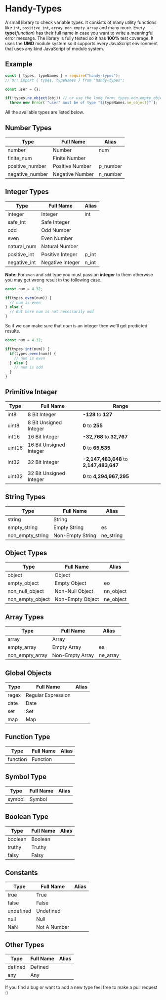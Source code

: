 # Handy-Types
A small library to check variable types. It consists of many utility functions
like `int`, `positive_int`, `array`, `non_empty_array` and many more. Every
**type**(*function*) has their full name in case you want to write a meaningful
error message. The library is fully tested so it has **100%** test coverage. It
uses the **UMD** module system so it supports every JavaScript environment that
uses any kind JavaScript of module system.

## Example

```javascript
const { types, typeNames } = require("handy-types");
// Or: import { types, typeNames } from "handy-types";

const user = {};

if(!types.ne_object(obj)) // or use the long form: types.non_empty_object(obj)
  throw new Error(`"user" must be of type "${typeNames.ne_object}"`);
```
All the available types are listed below.

## Number Types
Type | Full Name | Alias
---- | -------- | -----
number | Number | num
finite_num | Finite Number
positive_number | Positive Number | p_number 
negative_number | Negative Number | n_number 

## Integer Types
Type | Full Name | Alias
---- | -------- | -----
integer | Integer | int
safe_int | Safe Integer
odd | Odd Number
even | Even Number
natural_num | Natural Number
positive_int | Positive Integer | p_int 
negative_int | Negative Integer | n_int 

__Note:__  For `even` and `odd` type you must pass an __integer__ to them
otherwise you may get wrong result in the following case.
```js
const num = 4.32;

if(types.even(num)) {
  // num is even
} else {
  // But here num is not necessarily odd
}
```
So if we can make sure that _num_ is an integer then we'll get predicted results.
```js
const num = 4.32;

if(types.int(num)) {
  if(types.even(num)) {
    // num is even
  } else {
    // num is odd
  }
}
```

## Primitive Integer
Type | Full Name | Range
---- | -------- | -----
int8 | 8 Bit Integer | **-128** to **127**
uint8 | 8 Bit Unsigned Integer | **0** to **255**
int16 | 16 Bit Integer | **-32,768** to **32,767** 
uint16 | 16 Bit Unsigned Integer | **0** to **65,535**
int32 | 32 Bit Integer | **-2,147,483,648** to **2,147,483,647**
uint32 | 32 Bit Unsigned Integer | **0** to **4,294,967,295**

## String Types
Type | Full Name | Alias
---- | -------- | -----
string | String
empty_string | Empty String | es 
non_empty_string | Non-Empty String | ne_string 


## Object Types
Type | Full Name | Alias
---- | -------- | -----
object | Object
empty_object | Empty Object | eo 
non_null_object | Non-Null Object | nn_object 
non_empty_object | Non-Empty Object | ne_object 


## Array Types
Type | Full Name | Alias
---- | -------- | -----
array | Array
empty_array | Empty Array | ea 
non_empty_array | Non-Empty Array | ne_array 


## Global Objects
Type | Full Name | Alias
---- | -------- | -----
regex | Regular Expression
date | Date
set | Set
map | Map


## Function Type
Type | Full Name | Alias
---- | -------- | -----
function | Function


## Symbol Type
Type | Full Name | Alias
---- | -------- | -----
symbol | Symbol


## Boolean Type
Type | Full Name | Alias
---- | -------- | -----
boolean | Boolean
truthy | Truthy
falsy | Falsy

## Constants
Type | Full Name | Alias
---- | -------- | -----
true | True
false | False
undefined | Undefined
null | Null
NaN | Not A Number

## Other Types
Type | Full Name | Alias
---- | -------- | -----
defined | Defined
any | Any

If you find a bug or want to add a new type feel free to make a pull
request :)
